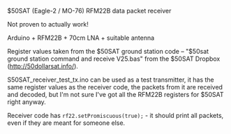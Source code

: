 $50SAT (Eagle-2 / MO-76) RFM22B data packet receiver 
 
Not proven to actually work! 
 
Arduino + RFM22B + 70cm LNA + suitable antenna 
 
Register values taken from the $50SAT ground station code – "$50sat ground station command and receive V25.bas" from the $50SAT Dropbox (http://50dollarsat.info/). 

S50SAT_receiver_test_tx.ino can be used as a test transmitter, it has the same register values as the receiver code, the packets from it are received and decoded, but I'm not sure I've got all the RFM22B registers for $50SAT right anyway. 


Receiver code has ``rf22.setPromiscuous(true);`` - it should print all packets, even if they are meant for someone else.